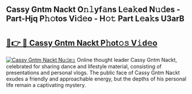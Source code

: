 ## Cassy Gntm Nackt O𝚗𝚕yf𝚊ns L𝚎a𝚔ed N𝚞𝚍es - Part-Hjq P𝚑𝚘tos Vi𝚍𝚎o - H𝚘𝚝 Part L𝚎a𝚔s U3arB

# <h2><a href="http://kf34h5p.oniu.top/?m=Cassy+Gntm+Nackt">🔗👉 🔴 Cassy Gntm Nackt P𝚑ot𝚘𝚜 V𝚒d𝚎o</a></h2>

[![Cassy Gntm Nackt Nu𝚍e𝚜](https://i.imgur.com/0qMVB7G.gif)](http://kf34h5p.oniu.top/?m=Cassy+Gntm+Nackt)
Online thought leader Cassy Gntm Nackt, celebrated for sharing dance and lifestyle material, consisting of presentations and personal vlogs. The public face of Cassy Gntm Nackt exudes a friendly and approachable energy, but the depths of his personal life remain a captivating mystery.  
